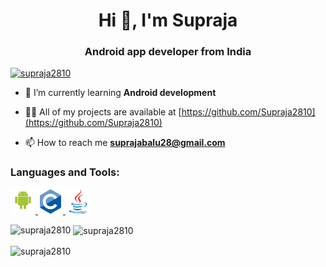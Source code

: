 <h1 align="center">Hi 👋, I'm Supraja</h1>
<h3 align="center">Android app developer from India</h3>

<p align="left"> <a href="https://github.com/ryo-ma/github-profile-trophy"><img src="https://github-profile-trophy.vercel.app/?username=supraja2810" alt="supraja2810" /></a> </p>

- 🌱 I’m currently learning **Android development**

- 👨‍💻 All of my projects are available at [https://github.com/Supraja2810](https://github.com/Supraja2810)

- 📫 How to reach me **suprajabalu28@gmail.com**


<h3 align="left">Languages and Tools:</h3>
<p align="left"> <a href="https://developer.android.com" target="_blank"> <img src="https://raw.githubusercontent.com/devicons/devicon/master/icons/android/android-original-wordmark.svg" alt="android" width="40" height="40"/> </a>  <a href="https://www.cprogramming.com/" target="_blank"> <img src="https://raw.githubusercontent.com/devicons/devicon/master/icons/c/c-original.svg" alt="c" width="40" height="40"/> </a><a href="https://www.java.com" target="_blank"> <img src="https://raw.githubusercontent.com/devicons/devicon/master/icons/java/java-original.svg" alt="java" width="40" height="40"/> </a> </p>

<p><img align="left" src="https://github-readme-stats.vercel.app/api/top-langs?username=supraja2810&show_icons=true&locale=en&layout=compact" alt="supraja2810" /></p>

<p>&nbsp;<img align="center" src="https://github-readme-stats.vercel.app/api?username=supraja2810&show_icons=true&locale=en" alt="supraja2810" /></p>

<p><img align="center" src="https://github-readme-streak-stats.herokuapp.com/?user=supraja2810&" alt="supraja2810" /></p>
